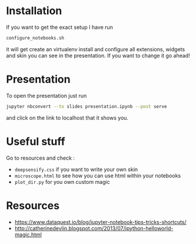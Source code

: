 # Installation

If you want to get the exact setup I have run
```bash
configure_notebooks.sh
```
it will get create an virtualenv install and configure all extensions, widgets and skin you
can see in the presentation.
If you want to change it go ahead!

# Presentation
To open the presentation just run
```bash
jupyter nbconvert --to slides presentation.ipynb --post serve
```
and click on the link to localhost that it shows you.

# Useful stuff
Go to resources and check :
- `deepsensify.css` if you want to write your own skin
- `microscope.html` to see how you can use html within your notebooks
- `plot_dir.py` for you own custom magic

# Resources
- https://www.dataquest.io/blog/jupyter-notebook-tips-tricks-shortcuts/
- http://catherinedevlin.blogspot.com/2013/07/ipython-helloworld-magic.html
